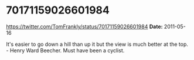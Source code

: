 # 70171159026601984
https://twitter.com/TomFrankly/status/70171159026601984
**Date:** 2011-05-16

It's easier to go down a hill than up it but the view is much better at the top. - Henry Ward Beecher. Must have been a cyclist.
